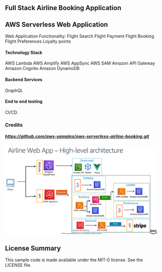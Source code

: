 ## Full Stack Airline Booking Application
## AWS Serverless Web Application

Web Application Functionality:
Flight Search
Flight Payment
Flight Booking
Flight Preferences
Loyalty points

#### Technology Stack
AWS Lambda
AWS Amplify
AWS AppSync
AWS SAM
Amazon API Gateway
Amazon Cognito
Amazon DynamoDB
#### Backend Services
GraphQL
#### End to end testing
CI/CD. 

### Credits 

##### https://github.com/aws-samples/aws-serverless-airline-booking.git

![Serverless Airline Initial Architecture](./media/prototype-architecture.png)

## License Summary

This sample code is made available under the MIT-0 license. See the LICENSE file.
